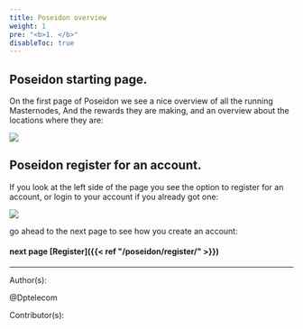 ```yaml
---
title: Poseidon overview
weight: 1
pre: "<b>1. </b>"
disableToc: true
---
```

## Poseidon starting page.


On the first page of Poseidon we see a nice overview of all the running Masternodes,
And the rewards they are making,
and an overview about the locations where they are:


![](/poseidon/images/Poseidon_overview.jpg)


## Poseidon register for an account.


If you look at the left side of the page you see the option to register for an account,
or login to your account if you already got one:


![](/poseidon/images/Poseidon_left.jpg)


go ahead to the next page to see how you create an account:


#### next page [Register]({{< ref "/poseidon/register/" >}})



---
Author(s):


@Dptelecom


Contributor(s):

